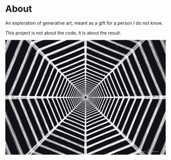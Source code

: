 About
=====

An exploration of generative art, meant as a gift for a person I do not know.

This project is not about the code, it is about the result. 

![Image of Web](/images/out.png?raw=true)
